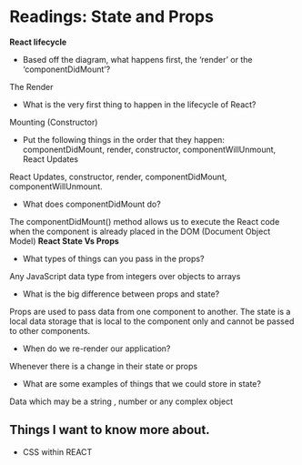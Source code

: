 # Readings: State and Props

**React lifecycle**

- Based off the diagram, what happens first, the ‘render’ or the ‘componentDidMount’?

The Render
- What is the very first thing to happen in the lifecycle of React?

Mounting (Constructor)
- Put the following things in the order that they happen: componentDidMount, render, constructor, componentWillUnmount, React Updates

React Updates, constructor, render, componentDidMount, componentWillUnmount.
- What does componentDidMount do?

The componentDidMount() method allows us to execute the React code when the component is already placed in the DOM (Document Object Model)
**React State Vs Props**

- What types of things can you pass in the props?

Any JavaScript data type from integers over objects to arrays
- What is the big difference between props and state?

Props are used to pass data from one component to another. The state is a local data storage that is local to the component only and cannot be passed to other components.
- When do we re-render our application?

Whenever there is a change in their state or props
- What are some examples of things that we could store in state?

 Data which may be a string , number or any complex object
## Things I want to know more about.

- CSS within REACT
